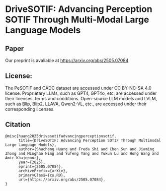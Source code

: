 # DriveSOTIF: Advancing Perception SOTIF Through Multi-Modal Large Language Models

## Paper
Our preprint is avaliable at https://arxiv.org/abs/2505.07084


## License:
The PeSOTIF and CADC dataset are accessed under CC BY-NC-SA 4.0 license. Proprietary LLMs, such as GPT4, GPT4o, etc. are accessed under their licenses, terms and conditions. Open-source LLM models and LVLM, such as Blip, Blip2, LLAVA, Qwen2-VL, etc., are accessed under their corresponding licenses.


## Citation
```
@misc{huang2025drivesotifadvancingperceptionsotif,
      title={DriveSOTIF: Advancing Perception SOTIF Through Multimodal Large Language Models}, 
      author={Shucheng Huang and Freda Shi and Chen Sun and Jiaming Zhong and Minghao Ning and Yufeng Yang and Yukun Lu and Hong Wang and Amir Khajepour},
      year={2025},
      eprint={2505.07084},
      archivePrefix={arXiv},
      primaryClass={cs.RO},
      url={https://arxiv.org/abs/2505.07084}, 
}
```

